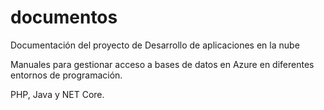 # documentos
Documentación del proyecto de Desarrollo de aplicaciones en la nube

Manuales para gestionar acceso a bases de datos en Azure en diferentes entornos de programación.

PHP, Java y NET Core.
